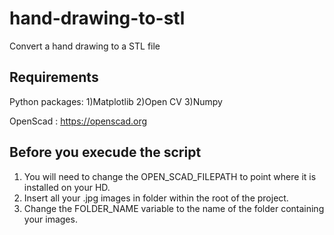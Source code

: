 # hand-drawing-to-stl
Convert a hand drawing to a STL file

## Requirements 
Python packages: 
1)Matplotlib
2)Open CV
3)Numpy

OpenScad : https://openscad.org

## Before you execude the script
1) You will need to change the OPEN_SCAD_FILEPATH to point where it is installed on your HD. 
2) Insert all your .jpg images in folder within the root of the project. 
3) Change the FOLDER_NAME variable to the name of the folder containing your images.
